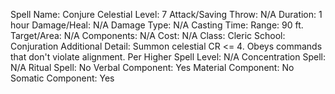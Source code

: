 
Spell Name: Conjure Celestial
Level: 7
Attack/Saving Throw: N/A
Duration: 1 hour
Damage/Heal: N/A
Damage Type: N/A
Casting Time: 
Range: 90 ft.
Target/Area: N/A
Components: N/A
Cost: N/A
Class: Cleric
School: Conjuration
Additional Detail: Summon celestial CR <= 4.  Obeys commands that don't violate alignment.
Per Higher Spell Level: N/A
Concentration Spell: N/A
Ritual Spell: No
Verbal Component: Yes
Material Component: No
Somatic Component: Yes
